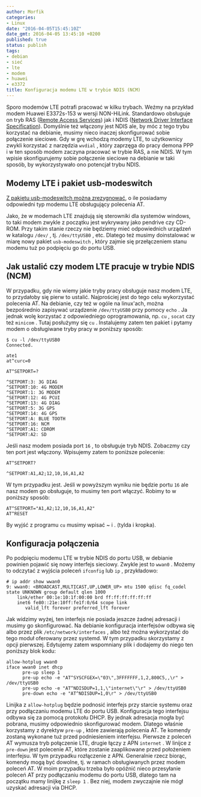 ```yaml
---
author: Morfik
categories:
- Linux
date: "2016-04-05T15:45:10Z"
date_gmt: 2016-04-05 13:45:10 +0200
published: true
status: publish
tags:
- debian
- sieć
- lte
- modem
- huawei
- e3372
title: Konfiguracja modemu LTE w trybie NDIS (NCM)
---
```


Sporo modemów LTE potrafi pracować w kilku trybach. Weźmy na przykład modem Huawei E3372s-153 w
wersji NON-HiLink. Standardowo obsługuje on tryb RAS ([Remote Access
Services](https://en.wikipedia.org/wiki/Remote_Access_Service)) jak i NDIS ([Network Driver
Interface Specification](https://en.wikipedia.org/wiki/Network_Driver_Interface_Specification)).
Domyślnie też włączony jest NDIS ale, by móc z tego trybu korzystać na debianie, musimy nieco
inaczej skonfigurować sobie połączenie sieciowe. Gdy w grę wchodzą modemy LTE, to użytkownicy zwykli
korzystać z narzędzia `wvdial` , który zaprzęga do pracy demona PPP i w ten sposób modem zaczyna
pracować w trybie RAS, a nie NDIS. W tym wpisie skonfigurujemy sobie połączenie sieciowe na debianie
w taki sposób, by wykorzystywało ono potencjał trybu NDIS.

<!--more-->
## Modemy LTE i pakiet usb-modeswitch

[Z pakietu usb-modeswitch można
zrezygnować](/post/modem-lte-huawei-e3372-bez-usb-modeswitch/), o ile posiadamy
odpowiedni typ modemu LTE obsługujący polecenia AT.

Jako, że w modemach LTE znajdują się sterowniki dla systemów windows, to taki modem zwykle z
początku jest wykrywany jako pendrive czy CD-ROM. Przy takim stanie rzeczy nie będziemy mieć
odpowiednich urządzeń w katalogu `/dev/` , tj. `/dev/ttyUSB0` , etc. Dlatego też musimy doinstalować
w miarę nowy pakiet `usb-modeswitch` , który zajmie się przełączeniem stanu modemu tuż po podpięciu
go do portu USB.

## Jak ustalić czy modem LTE pracuje w trybie NDIS (NCM)

W przypadku, gdy nie wiemy jakie tryby pracy obsługuje nasz modem LTE, to przydałoby się pierw to
ustalić. Najprościej jest do tego celu wykorzystać polecenia AT. Na debianie, czy też w ogóle na
linux'ach, można bezpośrednio zapisywać urządzenie `/dev/ttyUSB0` przy pomocy `echo` . Ja jednak
wolę korzystać z odpowiedniego oprogramowania, np. `cu` , `socat` czy też `minicom` . Tutaj
posłużymy się `cu` . Instalujemy zatem ten pakiet i pytamy modem o obsługiwane tryby pracy w
poniższy sposób:

    $ cu -l /dev/ttyUSB0
    Connected.

    ate1
    at^curc=0

    AT^SETPORT=?

    ^SETPORT:3: 3G DIAG
    ^SETPORT:10: 4G MODEM
    ^SETPORT:1: 3G MODEM
    ^SETPORT:12: 4G PCUI
    ^SETPORT:13: 4G DIAG
    ^SETPORT:5: 3G GPS
    ^SETPORT:14: 4G GPS
    ^SETPORT:A: BLUE TOOTH
    ^SETPORT:16: NCM
    ^SETPORT:A1: CDROM
    ^SETPORT:A2: SD

Jeśli nasz modem posiada port `16` , to obsługuje tryb NDIS. Zobaczmy czy ten port jest włączony.
Wpisujemy zatem to poniższe polecenie:

    AT^SETPORT?

    ^SETPORT:A1,A2;12,10,16,A1,A2

W tym przypadku jest. Jeśli w powyższym wyniku nie będzie portu `16` ale nasz modem go obsługuje, to
musimy ten port włączyć. Robimy to w poniższy sposób:

    AT^SETPORT="A1,A2;12,10,16,A1,A2"
    AT^RESET

By wyjść z programu `cu` musimy wpisać ~ i . (tylda i kropka).

## Konfiguracja połączenia

Po podpięciu modemu LTE w trybie NDIS do portu USB, w debianie powinien pojawić się nowy interfejs
sieciowy. Zwykle jest to `wwan0` . Możemy to odczytać z wyjścia poleceń `ifconfig` lub `ip` ,
przykładowo:

    # ip addr show wwan0
    9: wwan0: <BROADCAST,MULTICAST,UP,LOWER_UP> mtu 1500 qdisc fq_codel state UNKNOWN group default qlen 1000
        link/ether 00:1e:10:1f:00:00 brd ff:ff:ff:ff:ff:ff
        inet6 fe80::21e:10ff:fe1f:0/64 scope link
           valid_lft forever preferred_lft forever

Jak widzimy wyżej, ten interfejs nie posiada jeszcze żadnej adresacji i musimy go skonfigurować. Na
debianie konfiguracja interfejsów odbywa się albo przez plik `/etc/network/interfaces` , albo też
można wykorzystać do tego moduł oferowany przez systemd. W tym przypadku skorzystamy z opcji
pierwszej. Edytujemy zatem wspomniany plik i dodajemy do niego ten poniższy blok kodu:

    allow-hotplug wwan0
    iface wwan0 inet dhcp
          pre-up sleep 1
          pre-up echo -e "AT^SYSCFGEX=\"03\",3FFFFFFF,1,2,800C5,,\r" > /dev/ttyUSB0
          pre-up echo -e "AT^NDISDUP=1,1,\"internet\"\r" > /dev/ttyUSB0
          pre-down echo -e "AT^NDISDUP=1,0\r" > /dev/ttyUSB0

Linijka z `allow-hotplug` będzie podnosić interfejs przy starcie systemu oraz przy podłączaniu
modemu LTE do portu USB. Konfiguracja tego interfejsu odbywa się za pomocą protokołu DHCP. By jednak
adresacja mogła być pobrana, musimy odpowiednio skonfigurować modem. Dlatego właśnie korzystamy z
dyrektyw `pre-up` , które zawierają polecenia AT. Te komendy zostaną wykonane tuż przed
podniesieniem interfejsu. Pierwsze z poleceń AT wymusza tryb połączenie LTE, drugie łączy z APN
`internet` . W linijce z `pre-down` jest polecenie AT, które zostanie zaaplikowane przed położeniem
interfejsu. W tym przypadku rozłączenie z APN. Generalnie rzecz biorąc, komendy mogą być dowolne,
tj. w ramach obsługiwanych przez modem poleceń AT. W moim przypadku trzeba było opóźnić nieco
przesyłanie poleceń AT przy podłączaniu modemu do portu USB, dlatego tam na początku mamy linijkę z
`sleep 1` . Bez niej, modem zwyczajnie nie mógł uzyskać adresacji via DHCP.
